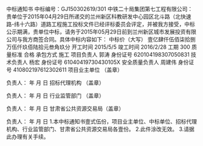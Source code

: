   中标通知书
中标编号：GJ150302619/301
中铁二十局集团第七工程有限公司：
  贵单位于2015年04月29日所递交的兰州新区科教研发中心园区北斗路（北快速路-纬十六路）道路工程施工投标文件已经评标委员会评定，并被我方接受，中标公示期满，贵单位中标，请务于2015年05月29日前到兰州新区城市发展投资有限公司与我方商签合同。具体中标内容如下：
中标价（大写）	壹亿肆仟伍佰柒拾捌万伍仟玖佰陆拾元叁角玖分
开工时间	2015/5/5	竣工时间	2016/2/28	工期	300
质量标准	合格	承包方式	施工
项目负责人	郭涛	身份证号	620104198307050831
技术负责人	杨宏	身份证号	61040419730430105X
安全质量负责人	周建伟	身份证号	410802197612302611
项目业主单位
（盖章）


负责人：
年  月  日	招标代理机构
（盖章）


负责人：
年  月  日	行业监管部门
（盖章）


负责人：
年  月  日	甘肃省公共资源交易局（盖章）


负责人：
年  月  日
  1.本中标通知书壹式伍份，项目业主单位、中标单位、招标代理机构、行业监管部门、甘肃省公共资源交易局各壹份。
  2.此件涂改无效。
  3.请据此办理有关手续。
